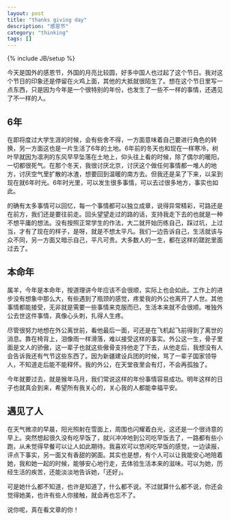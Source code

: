 ```yaml
---
layout: post
title: "thanks giving day"
description: "感恩节"
category: "thinking"
tags: []
---
```

{% include JB/setup %}

今天是国外的感恩节，外国的月亮比较圆，好多中国人也过起了这个节日。我对这个节日的印象还是停留在火鸡上面，其他的大抵就很陌生了。想在这个节日里写一点东西，只是因为今年是一个很特别的年份，也发生了一些不一样的事情，还遇见了不一样的人。

## 6年

在即将度过大学生涯的时候，会有些舍不得，一方面意味着自己要进行角色的转换，另一方面这也是一片生活了6年的土地。6年前的冬天也和现在一样寒冷，树叶早就因为凛冽的东风早早坠落在土地上，仰头往上看的时候，除了偶尔的暖阳，一切都很死气。在那个冬天，我很讨厌北京，讨厌这个做任何事情都一堆人的地方，讨厌空气里扩散的冰渣，想要回到温暖的南方去。但我还是呆了下来，以呆到现在就6年时光。6年时光里，可以发生很多事情，可以去过很多地方，事实也如此。

的确有太多事情可以回忆，每一个事情都可以独立成章，说得异常精彩，可路还是在前方，我们还是要往前走。回头望望走过的路的话，支持我走下去的也就是一种不想平庸的想法。没有按照正常学生的作法，大二就开始历练自己，踩过坑，上过当，才有了现在的样子，是呀，就是不想太平凡。我们一边告诉自己，生活就该与众不同，另一方面又暗示自己，平凡可贵。大多数人的一生，都在这样的蹉跎里面过去了。

## 本命年

属羊，今年是本命年，按道理讲今年应该不会很顺，实际上也会如此。工作上的进步没有想象中那么大，有些遇到了瓶颈的感觉，疼爱我的外公也离开了人世。其他事情都能接受，无非就是需要一些事情来克服而已，生活本来就不会很顺。唯独外公去世这件事情，真像心头刺，扎得人生疼。

尽管很努力地想在外公离世前，看他最后一面，可还是在飞机起飞前得到了离世的消息。靠在椅背上，泪像雨一样滑落，难以接受这样的事实。外公这一生，骨子里面是文人的骄傲，这一辈子也就这些傲骨支持他走了下去，从他走后，我想没有人会告诉我还有气节这些东西了。因为新疆建设兵团的时候，骂了一辈子国家领导人，不知道走后能不能释怀。我的外公，在天堂夜里会有灯，不会再孤独了。

今年就要过去，就是猴年马月，我们常说这样的年份事情容易成功。明年这样的日子也就真会到来，希望所有我关心的，关心我的人都能幸福平安。

## 遇见了人

在天气微凉的早晨，阳光照射在雪面上，周围也闪耀着白光，这还是一个很诗意的早上。突然想起很久没有吃早饭了，就兴冲冲地到公司吃早饭去了，一路都有些小跑，从未觉得早餐可以让人如此期待。我喜欢可以悠闲吃早饭的感觉，一边读报，评点下事实，另一面又有香甜的粥面。其实也是想，有个人可以让我能安心地陪着她，我和她一起的时候，能够安心地行走，去体验生活本来的滋味。可以为她，历经生活的疾苦，还能淡淡地告诉她，「还好」。

可是她什么都不知道，也许是知道了，什么都不说。不过就算什么都不说，你还会觉得她美，也许有些人你接触，就会再也忘不了。

说你呢，真在看文章的你！